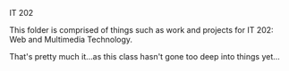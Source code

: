 IT 202

This folder is comprised of things such as 
work and projects for IT 202: Web and Multimedia Technology.

That's pretty much it...as this class hasn't gone too deep 
into things yet...
